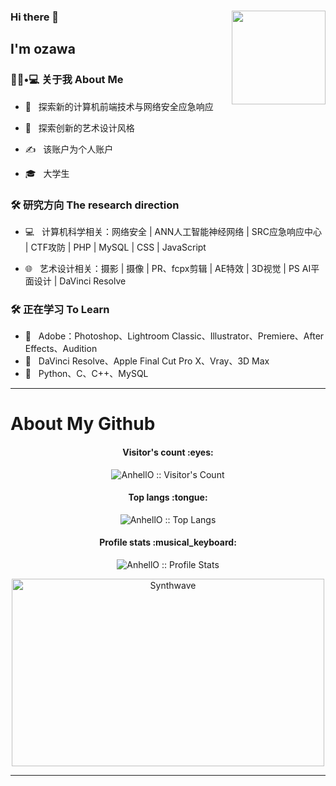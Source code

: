 ### Hi there 👋<img align='right'  src="https://avatars.githubusercontent.com/u/93878361?s=400&u=ae273db7e29d44c9e834a78e0e7c316c2dd1835e" width="150">
<h2> I'm ozawa </h2>



<h3> 👨🏻•💻 关于我 About Me </h3>



- 🤔 &nbsp; 探索新的计算机前端技术与网络安全应急响应

- 🌱 &nbsp; 探索创新的艺术设计风格

- ✍️ &nbsp; 该账户为个人账户

- 🎓 &nbsp; 大学生





<h3>🛠 研究方向 The research direction</h3>



- 💻 &nbsp; 计算机科学相关：网络安全 | ANN人工智能神经网络 | SRC应急响应中心 | CTF攻防 | PHP | MySQL | CSS | JavaScript 

- 🌐 &nbsp; 艺术设计相关：摄影 | 摄像 | PR、fcpx剪辑 | AE特效 | 3D视觉 | PS AI平面设计 | DaVinci Resolve





<h3>🛠 正在学习 To Learn</h3>

- 🔧 &nbsp; Adobe：Photoshop、Lightroom Classic、Illustrator、Premiere、After Effects、Audition
- 🔧 &nbsp; DaVinci Resolve、Apple Final Cut Pro X、Vray、3D Max
- 🔧 &nbsp; Python、C、C++、MySQL

<hr>

# About My Github


<h4 align="center">Visitor's count :eyes:</h4>

<p align="center"><img src="https://profile-counter.glitch.me/{ozawa8}/count.svg" alt="AnhellO :: Visitor's Count" /></p>

<h4 align="center">Top langs :tongue:</h4>

<p align="center"><img src="https://github-readme-stats.vercel.app/api/top-langs/?username=ozawa8&langs_count=10&theme=tokyonight&layout=compact" alt="AnhellO :: Top Langs" /></p>

<h4 align="center">Profile stats :musical_keyboard:</h4>

<p align="center"><img src="https://github-readme-stats.vercel.app/api?username=ozawa8&show_icons=true&theme=synthwave" alt="AnhellO :: Profile Stats" /></p>

<p align="center"><img src="https://thumbs.gfycat.com/GoodnaturedFondGaur-size_restricted.gif" alt="Synthwave" height="300" width="500"></p>


---


